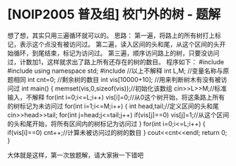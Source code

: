# [NOIP2005 普及组] 校门外的树 - 题解

想了想，其实只用三遍循环就可以的。
思路：
第一遍，将路上的所有树打上标记，表示这个点没有被访问过。
第二遍，读入区间的头和尾，从这个区间的头开始循环，到尾结束，标记为访问过。
第三遍，顺序访问路上的树，只要没访问过，计数加1，这样就求出了路上所有还存在的树的数目。
程序如下：
#include<cstdio>
#include<iostream>
using namespace std;
#include<cstring>
//以上不解释
int L,M;
//变量名称与原题相同
int cnt=0;
//剩余树的数目
int vis[10000+10];
//用来判断树木有没有被访问过
int main()
{
    memset(vis,0,sizeof(vis));//初始化该数组
    cin>>L>>M;//标准输入，不解释
    for(int i=0;i<=L;i++)
        vis[i]=0;//从0这个树开始，将这条路上所有的树标记为未访问过
    for(int i=1;i<=M;i++)
    {
        int head,tail;//定义区间的头和尾
        cin>>head>>tail;
        for(int j=head;j<=tail;j++)
            if(vis[j]==0)
                vis[j]=1;//从这个区间的头和尾开始，将所有区间内的树标记为访问过
    }
    for(int i=0;i<=L;i++)
    {
        if(vis[i]==0)
            cnt++;//计算未被访问过的树的数目
    }
    cout<<cnt<<endl;
    return 0;
} 

大体就是这样，第一次放题解，请大家揪一下错吧
 